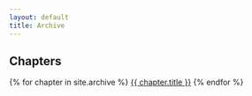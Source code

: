 ```yaml
---
layout: default
title: Archive
---
```


## Chapters

{% for chapter in site.archive %}
    <a href="{{ site.baseurl }}{{ chapter.url }}">{{ chapter.title }}</a>
{% endfor %}

